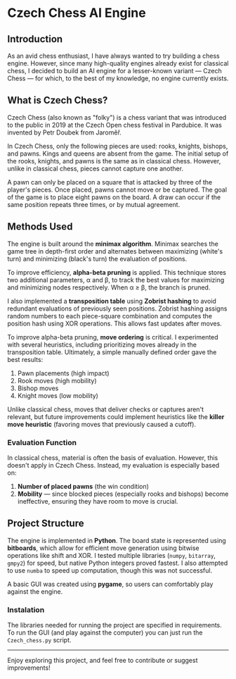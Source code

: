 # Czech Chess AI Engine

## Introduction
As an avid chess enthusiast, I have always wanted to try building a chess engine. However, since many high-quality engines already exist for classical chess, I decided to build an AI engine for a lesser-known variant — Czech Chess — for which, to the best of my knowledge, no engine currently exists.

## What is Czech Chess?
Czech Chess (also known as "folky") is a chess variant that was introduced to the public in 2019 at the Czech Open chess festival in Pardubice. It was invented by Petr Doubek from Jaroměř.

In Czech Chess, only the following pieces are used: rooks, knights, bishops, and pawns. Kings and queens are absent from the game. The initial setup of the rooks, knights, and pawns is the same as in classical chess. However, unlike in classical chess, pieces cannot capture one another.

A pawn can only be placed on a square that is attacked by three of the player's pieces. Once placed, pawns cannot move or be captured. The goal of the game is to place eight pawns on the board. A draw can occur if the same position repeats three times, or by mutual agreement.

## Methods Used
The engine is built around the **minimax algorithm**. Minimax searches the game tree in depth-first order and alternates between maximizing (white's turn) and minimizing (black's turn) the evaluation of positions.

To improve efficiency, **alpha-beta pruning** is applied. This technique stores two additional parameters, α and β, to track the best values for maximizing and minimizing nodes respectively. When α ≥ β, the branch is pruned.

I also implemented a **transposition table** using **Zobrist hashing** to avoid redundant evaluations of previously seen positions. Zobrist hashing assigns random numbers to each piece-square combination and computes the position hash using XOR operations. This allows fast updates after moves.

To improve alpha-beta pruning, **move ordering** is critical. I experimented with several heuristics, including prioritizing moves already in the transposition table. Ultimately, a simple manually defined order gave the best results:
1. Pawn placements (high impact)
2. Rook moves (high mobility)
3. Bishop moves
4. Knight moves (low mobility)

Unlike classical chess, moves that deliver checks or captures aren't relevant, but future improvements could implement heuristics like the **killer move heuristic** (favoring moves that previously caused a cutoff).

### Evaluation Function
In classical chess, material is often the basis of evaluation. However, this doesn't apply in Czech Chess. Instead, my evaluation is especially based on:
1. **Number of placed pawns** (the win condition)
2. **Mobility** — since blocked pieces (especially rooks and bishops) become ineffective, ensuring they have room to move is crucial.

## Project Structure
The engine is implemented in **Python**. The board state is represented using **bitboards**, which allow for efficient move generation using bitwise operations like shift and XOR. I tested multiple libraries (`numpy`, `bitarray`, `gmpy2`) for speed, but native Python integers proved fastest. I also attempted to use `numba` to speed up computation, though this was not successful.

A basic GUI was created using **pygame**, so users can comfortably play against the engine.

### Instalation
The libraries needed for running the project are specified in requirements. To run the GUI (and play against the computer) you can just run the `Czech_chess.py` script.

---

Enjoy exploring this project, and feel free to contribute or suggest improvements!
